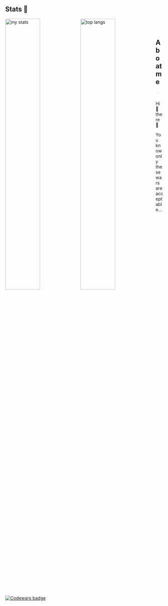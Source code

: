 ## Stats 👋

<img alt="my stats" align="left" width="47%" src="https://github-readme-stats.vercel.app/api?username=renevajda1&show_icons=true&show=reviews,prs_merged,prs_merged_percentage&theme=radical"/>

<img alt="top langs" align="left" width="47%" src="https://github-readme-stats.vercel.app/api/top-langs/?username=renevajda1&layout=compact&langs_count=6&theme=radical"/>

<br>

<div class="markdown-heading" dir="auto">
  <br>
  <h2 class="heading-element" dir="auto">A boat me</h2>
  <a id="user-content-a-boat-me" class="anchor" aria-label="Permalink: A boat me" href="#a-boat-me">
    <svg class="octicon octicon-link" viewBox="0 0 16 16" version="1.1" width="16" height="16" aria-hidden="true">
      <path d="M7.775 3.275 1.25-1.25a.75.75 0 0 1 1.498.75v-1.042.018a.75.75 0 0 1-.018 1.042zM8.5 6.5a.75.75 0 1 1-1.5 0z"></path>
    </svg>
  </a>
</div>

<p dir="auto">Hi 👋 there 👋</p>
<p dir="auto">You know only these wars are acceptable...</p>

<a href="https://www.codewars.com/users/ReneVajda1" rel="nofollow">
  <img src="https://www.codewars.com/users/ReneVajda1/badges/small" alt="Codewars badge" data-canonical-src="https://www.codewars.com/users/ReneVajda1/badges/small" style="max-width: 100%;">
</a>


<!--
**ReneVajda1/ReneVajda1** is a ✨ _special_ ✨ repository because its `README.md` (this file) appears on your GitHub profile.

Here are some ideas to get you started:

- 🔭 I’m currently working on ...
- 🌱 I’m currently learning ...
- 👯 I’m looking to collaborate on ...
- 🤔 I’m looking for help with ...
- 💬 Ask me about ...
- 📫 How to reach me: ...
- 😄 Pronouns: ...
- ⚡ Fun fact: ...
-->

